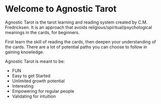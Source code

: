 # Welcome to Agnostic Tarot

Agnostic Tarot is the tarot learning and reading system created by C.M. Fredricksen. It is an approach that avoids religious/spiritual/psychological meanings in the cards, for beginners.

First learn the skill of reading the cards, then deepen your understanding of the cards. There are a lot of potential paths you can choose to follow in gaining knowledge.

Agnostic Tarot is meant to be:

- FUN
- Easy to get Started
- Unlimited growth potential
- Interesting
- Empowering for regular people
- Validating for intuition

